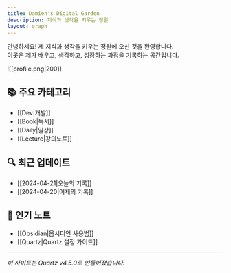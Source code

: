 ```yaml
---
title: Damien's Digital Garden
description: 지식과 생각을 키우는 정원
layout: graph
---
```




안녕하세요! 제 지식과 생각을 키우는 정원에 오신 것을 환영합니다.  
이곳은 제가 배우고, 생각하고, 성장하는 과정을 기록하는 공간입니다.

![[profile.png|200]]

## 📚 주요 카테고리
- [[Dev|개발]]
- [[Book|독서]]
- [[Daily|일상]]
- [[Lecture|강의노트]]

## 🔍 최근 업데이트
- [[2024-04-21|오늘의 기록]]
- [[2024-04-20|어제의 기록]]

## 🌟 인기 노트
- [[Obsidian|옵시디언 사용법]]
- [[Quartz|Quartz 설정 가이드]]

---
*이 사이트는 Quartz v4.5.0로 만들어졌습니다.*


